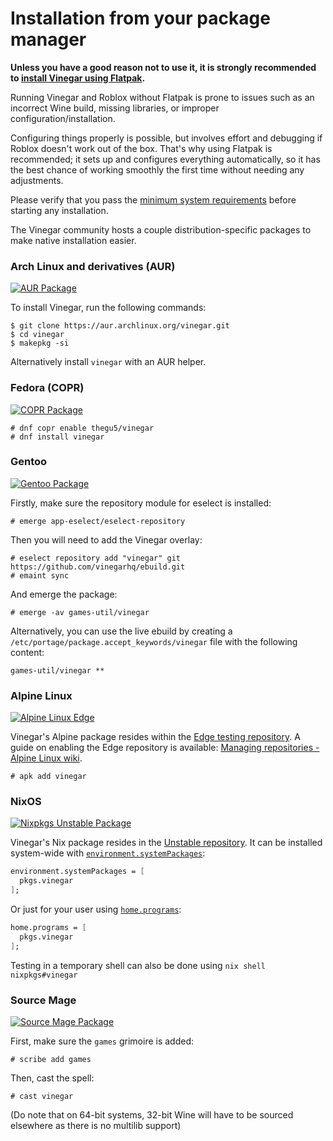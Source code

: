# Installation from your package manager

<div class="warning">

**Unless you have a good reason not to use it, it is strongly recommended to [install Vinegar using Flatpak](../index.md).**

Running Vinegar and Roblox without Flatpak is prone to issues such as an incorrect Wine build, missing libraries, or improper configuration/installation.

Configuring things properly is possible, but involves effort and debugging if Roblox doesn't work out of the box. That's why using Flatpak is recommended; it sets up and configures everything automatically, so it has the best chance of working smoothly the first time without needing any adjustments.

Please verify that you pass the [minimum system requirements](../index.md) before starting any installation.

</div>

The Vinegar community hosts a couple distribution-specific packages to make native installation easier.

### Arch Linux and derivatives (AUR)

[![AUR Package](https://img.shields.io/aur/version/vinegar?label=AUR&style=flat-square)](https://aur.archlinux.org/packages/vinegar)

To install Vinegar, run the following commands:

```console
$ git clone https://aur.archlinux.org/vinegar.git
$ cd vinegar
$ makepkg -si
```

Alternatively install `vinegar` with an AUR helper.

### Fedora (COPR)

[![COPR Package](https://img.shields.io/badge/dynamic/json?color=50a4db&label=Fedora%20COPR&style=flat-square&query=builds.latest.source_package.version&url=https%3A%2F%2Fcopr.fedorainfracloud.org%2Fapi_3%2Fpackage%3Fownername%3Dthegu5%26projectname%3Dvinegar%26packagename%3Dvinegar%26with_latest_build%3DTrue)](https://copr.fedorainfracloud.org/coprs/thegu5/vinegar/)

```console
# dnf copr enable thegu5/vinegar
# dnf install vinegar
```

### Gentoo

[![Gentoo Package](https://img.shields.io/badge/Gentoo-ebuild-6e56af?style=flat-square)](https://github.com/vinegarhq/ebuild)

Firstly, make sure the repository module for eselect is installed:

```console
# emerge app-eselect/eselect-repository
```

Then you will need to add the Vinegar overlay:

```console
# eselect repository add "vinegar" git https://github.com/vinegarhq/ebuild.git
# emaint sync
```

And emerge the package:

```console
# emerge -av games-util/vinegar
```

Alternatively, you can use the live ebuild by creating a `/etc/portage/package.accept_keywords/vinegar` file with the following content:

```
games-util/vinegar **
```

### Alpine Linux

[![Alpine Linux Edge](https://repology.org/badge/version-for-repo/alpine_edge/vinegar.svg?header=Alpine%20Linux%20Edge&style=flat-square)](https://pkgs.alpinelinux.org/package/edge/testing/x86_64/vinegar)

Vinegar's Alpine package resides within the [Edge testing repository](https://wiki.alpinelinux.org/wiki/Repositories#Edge). A guide on enabling the Edge repository is available: [Managing repositories - Alpine Linux wiki](https://wiki.alpinelinux.org/wiki/Repositories#Managing_repositories]).

```console
# apk add vinegar
```

### NixOS

[![Nixpkgs Unstable Package](https://repology.org/badge/version-for-repo/nix_unstable/vinegar.svg?header=Nixpkgs%20Unstable%20Package&style=flat-square)](https://search.nixos.org/packages?channel=unstable&show=vinegar&from=0&size=50&sort=relevance&type=packages&query=vinegar)

Vinegar's Nix package resides in the [Unstable repository](https://nixos.wiki/wiki/Nix_channels). It can be installed system-wide with [`environment.systemPackages`](https://search.nixos.org/options?show=environment.systemPackages):

```nix
environment.systemPackages = [
  pkgs.vinegar
];
```

Or just for your user using [`home.programs`](https://search.nixos.org/options?show=home.programs):

```nix
home.programs = [
  pkgs.vinegar
];
```

Testing in a temporary shell can also be done using `nix shell nixpkgs#vinegar`

### Source Mage

[![Source Mage Package](https://img.shields.io/badge/Source%20Mage-spell-fe0000?style=flat-square)](https://github.com/sourcemage/grimoire-z-rejected/tree/master/z-games/vinegar)

First, make sure the `games` grimoire is added:

```console
# scribe add games
```

Then, cast the spell:

```console
# cast vinegar
```

(Do note that on 64-bit systems, 32-bit Wine will have to be sourced elsewhere as there is no multilib support)
